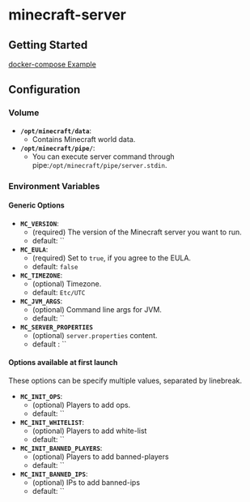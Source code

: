 # minecraft-server
## Getting Started
[docker-compose Example](https://github.com/pioka/minecraft-server/blob/master/example/docker-compose.yml)

## Configuration
### Volume
* __`/opt/minecraft/data`__:
  * Contains Minecraft world data.
* __`/opt/minecraft/pipe/`__:
  * You can execute server command through pipe:`/opt/minecraft/pipe/server.stdin`.

### Environment Variables
#### Generic Options
* __`MC_VERSION`__:
  * (required) The version of the Minecraft server you want to run.
  * default: ``
* __`MC_EULA`__:
  * (required) Set to `true`, if you agree to the EULA.
  * default: `false`
* __`MC_TIMEZONE`__:
  * (optional) Timezone.
  * default: `Etc/UTC`
* __`MC_JVM_ARGS`__:
  * (optional) Command line args for JVM.
  * default: ``
* __`MC_SERVER_PROPERTIES`__
  * (optional) `server.properties` content.
  * default : ``

#### Options available at first launch
These options can be specify multiple values, separated by linebreak.

* __`MC_INIT_OPS`__:
  * (optional) Players to add ops.
  * default: ``
* __`MC_INIT_WHITELIST`__:
  * (optional) Players to add white-list
  * default: ``
* __`MC_INIT_BANNED_PLAYERS`__:
  * (optional) Players to add banned-players
  * default: ``
* __`MC_INIT_BANNED_IPS`__:
  * (optional) IPs to add banned-ips
  * default: ``
